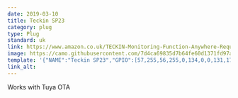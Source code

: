 ```yaml
---
date: 2019-03-10
title: Teckin SP23
category: plug
type: Plug
standard: uk
link: https://www.amazon.co.uk/TECKIN-Monitoring-Function-Anywhere-Required/dp/B07D7BH6N8
image: https://camo.githubusercontent.com/7d4ca69835d7b64fe60d1371fd97a5f36794a57e/68747470733a2f2f692e706f7374696d672e63632f30327852645748332f5445434b494e2d343139632d5271302d5536782d4c2d534c313030312e6a7067
template: '{"NAME":"Teckin SP23","GPIO":[57,255,56,255,0,134,0,0,131,17,132,21,0],"FLAG":0,"BASE":45}' 
link_alt: 
---
```



Works with Tuya OTA





